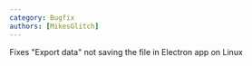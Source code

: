 ```yaml
---
category: Bugfix
authors: [MikesGlitch]
---
```


Fixes "Export data" not saving the file in Electron app on Linux
